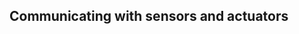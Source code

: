 
 Communicating with sensors and actuators
--------------------------------------------------------------------------------

